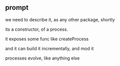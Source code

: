 ## prompt
we need to describe it, as any other package, shortly

its a constructor, of a process.

it exposes some func like createProcess

and it can build it incrementally, and mod it

processes evolve, like anything else